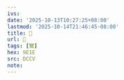```yaml
---
ivs:
date: '2025-10-13T10:27:25+08:00'
lastmod: '2025-10-14T21:46:45-08:00'
title: 􂟑
url: 􂟑
tags: [鸞]
hex: 9E1E
src: DCCV
note:
---
```

